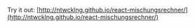 Try it out: [http://ntwcklng.github.io/react-mischungsrechner/](http://ntwcklng.github.io/react-mischungsrechner/)